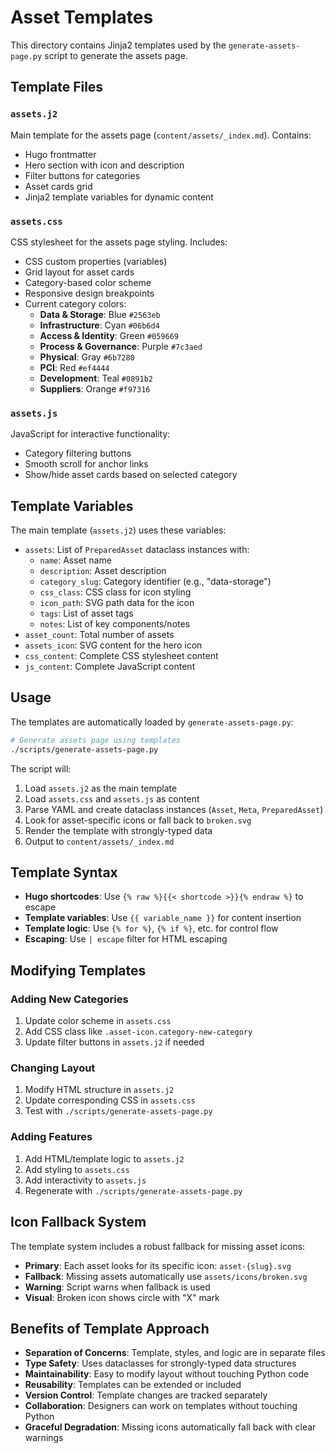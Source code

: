 # Asset Templates

This directory contains Jinja2 templates used by the `generate-assets-page.py` script to generate the assets page.

## Template Files

### `assets.j2`
Main template for the assets page (`content/assets/_index.md`). Contains:
- Hugo frontmatter
- Hero section with icon and description
- Filter buttons for categories
- Asset cards grid
- Jinja2 template variables for dynamic content

### `assets.css`
CSS stylesheet for the assets page styling. Includes:
- CSS custom properties (variables)
- Grid layout for asset cards
- Category-based color scheme
- Responsive design breakpoints
- Current category colors:
  - **Data & Storage**: Blue `#2563eb`
  - **Infrastructure**: Cyan `#06b6d4`
  - **Access & Identity**: Green `#059669`
  - **Process & Governance**: Purple `#7c3aed`
  - **Physical**: Gray `#6b7280`
  - **PCI**: Red `#ef4444`
  - **Development**: Teal `#0891b2`
  - **Suppliers**: Orange `#f97316`

### `assets.js`
JavaScript for interactive functionality:
- Category filtering buttons
- Smooth scroll for anchor links
- Show/hide asset cards based on selected category

## Template Variables

The main template (`assets.j2`) uses these variables:

- `assets`: List of `PreparedAsset` dataclass instances with:
  - `name`: Asset name
  - `description`: Asset description
  - `category_slug`: Category identifier (e.g., "data-storage")
  - `css_class`: CSS class for icon styling
  - `icon_path`: SVG path data for the icon
  - `tags`: List of asset tags
  - `notes`: List of key components/notes
- `asset_count`: Total number of assets
- `assets_icon`: SVG content for the hero icon
- `css_content`: Complete CSS stylesheet content
- `js_content`: Complete JavaScript content

## Usage

The templates are automatically loaded by `generate-assets-page.py`:

```bash
# Generate assets page using templates
./scripts/generate-assets-page.py
```

The script will:
1. Load `assets.j2` as the main template
2. Load `assets.css` and `assets.js` as content
3. Parse YAML and create dataclass instances (`Asset`, `Meta`, `PreparedAsset`)
4. Look for asset-specific icons or fall back to `broken.svg`
5. Render the template with strongly-typed data
6. Output to `content/assets/_index.md`

## Template Syntax

- **Hugo shortcodes**: Use `{% raw %}{{< shortcode >}}{% endraw %}` to escape
- **Template variables**: Use `{{ variable_name }}` for content insertion
- **Template logic**: Use `{% for %}`, `{% if %}`, etc. for control flow
- **Escaping**: Use `| escape` filter for HTML escaping

## Modifying Templates

### Adding New Categories
1. Update color scheme in `assets.css`
2. Add CSS class like `.asset-icon.category-new-category`
3. Update filter buttons in `assets.j2` if needed

### Changing Layout
1. Modify HTML structure in `assets.j2`
2. Update corresponding CSS in `assets.css`
3. Test with `./scripts/generate-assets-page.py`

### Adding Features
1. Add HTML/template logic to `assets.j2`
2. Add styling to `assets.css`
3. Add interactivity to `assets.js`
4. Regenerate with `./scripts/generate-assets-page.py`

## Icon Fallback System

The template system includes a robust fallback for missing asset icons:

- **Primary**: Each asset looks for its specific icon: `asset-{slug}.svg`
- **Fallback**: Missing assets automatically use `assets/icons/broken.svg`
- **Warning**: Script warns when fallback is used
- **Visual**: Broken icon shows circle with "X" mark

## Benefits of Template Approach

- **Separation of Concerns**: Template, styles, and logic are in separate files
- **Type Safety**: Uses dataclasses for strongly-typed data structures
- **Maintainability**: Easy to modify layout without touching Python code
- **Reusability**: Templates can be extended or included
- **Version Control**: Template changes are tracked separately
- **Collaboration**: Designers can work on templates without touching Python
- **Graceful Degradation**: Missing icons automatically fall back with clear warnings